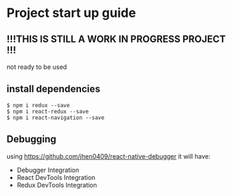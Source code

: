 # Project start up guide

## !!!THIS IS STILL A WORK IN PROGRESS PROJECT !!!
not ready to be used

## install dependencies
```
$ npm i redux --save
$ npm i react-redux --save
$ npm i react-navigation --save
```

## Debugging
using https://github.com/jhen0409/react-native-debugger it will have:
 * Debugger Integration
 * React DevTools Integration
 * Redux DevTools Integration